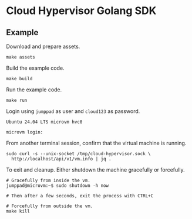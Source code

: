# Cloud Hypervisor Golang SDK

## Example

Download and prepare assets.

```shell
make assets
```

Build the example code.

```shell
make build
```

Run the example code.

```shell
make run

```

Login using `jumppad` as user and `cloud123` as password.

```shell
Ubuntu 24.04 LTS microvm hvc0

microvm login:
```

From another terminal session, confirm that the virtual machine is running.

```shell
sudo curl -s --unix-socket /tmp/cloud-hypervisor.sock \
  http://localhost/api/v1/vm.info | jq .
```

To exit and cleanup. Either shutdown the machine gracefully or forcefully.

```shell
# Gracefully from inside the vm.
jumppad@microvm:~$ sudo shutdown -h now

# Then after a few seconds, exit the process with CTRL+C
```

```shell
# Forcefully from outside the vm.
make kill
```
